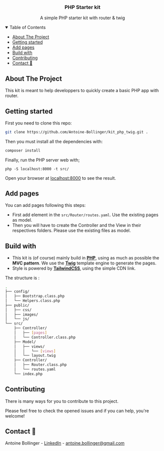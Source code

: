 <!-- PROJECT LOGO -->
<br />
<p align="center">
  <h3 align="center">PHP Starter kit</h3>

  <p align="center">
    A simple PHP starter kit with router & twig
  </p>
</p>

<!-- TABLE OF CONTENTS -->
<details open="open">
  <summary>Table of Contents</summary>
  <ul>
    <li><a href="#about-the-project">About The Project</a></li>
    <li><a href="#getting-started">Getting started</a></li>
    <li><a href="#add-pages">Add pages</a></li>
    <li><a href="#build-with">Build with</a></li>
    <li><a href="#contributing">Contributing</a></li>
    <li><a href="#contact">Contact 📧</a></li>
  </ul>
</details>

<!-- ABOUT THE PROJECT -->

## About The Project

This kit is meant to help developpers to quickly create a basic PHP app with router.

## Getting started

First you need to clone this repo: 

```bash
git clone https://github.com/Antoine-Bollinger/kit_php_twig.git .
```

Then you must install all the dependencies with: 
```bash
composer install
```

Finally, run the PHP server web with;
```
php -S localhost:8000 -t src/
``` 

Open your browser at <a href="http://localhost:8000">localhost:8000</a> to see the result.

## Add pages

You can add pages following this steps:

- First add element in the ```src/Router/routes.yaml```. Use the existing pages as model.
- Then you will have to create the Controller and the View in their respectives folders. Please use the existing files as model.

## Build with

- This kit is (of course) mainly build in **[PHP](https://www.php.net/)**, using as much as possible the **MVC pattern**. We use the **[Twig](https://twig.symfony.com/)** template engine to generate the pages. 
- Style is powered by **[TailwindCSS](https://tailwindcss.com/)**, using the simple CDN link.

The structure is : 

```bash
.
├── config/
│   ├── Bootstrap.class.php
│   └── Helpers.class.php
├── public/
│   ├── css/
│   ├── images/
│   └── js/
└── src/
    ├── Controller/
    │   ├── [pages]
    │   └── Controller.class.php
    ├── Model/
    │   ├── views/
    │   │   └── [views]
    │   └── layout.twig
    ├── Controller/
    │   ├── Router.class.php
    │   └── routes.yaml
    └── index.php
```

<!--CONTRIBUTING -->

## Contributing

There is many ways for you to contribute to this project. 

Please feel free to check the opened issues and if you can help, you're welcome! 

<!-- CONTACT -->

## Contact 📧

Antoine Bollinger - [LinkedIn](https://www.linkedin.com/in/antoinebollinger/) - antoine.bollinger@gmail.com
